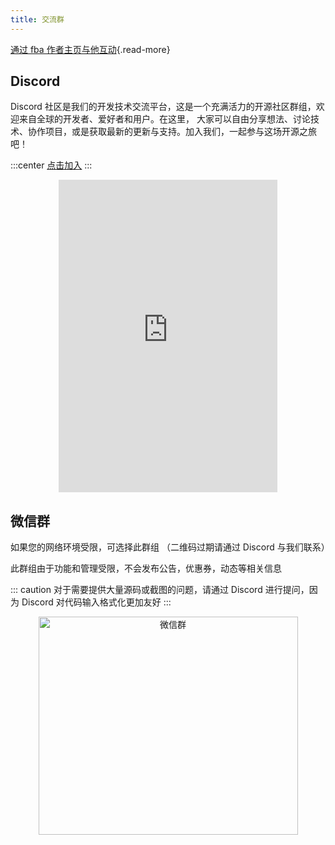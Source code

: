 ```yaml
---
title: 交流群
---
```


[通过 fba 作者主页与他互动](https://wu-clan.github.io/homepage/){.read-more}

## Discord

Discord 社区是我们的开发技术交流平台，这是一个充满活力的开源社区群组，欢迎来自全球的开发者、爱好者和用户。在这里，
大家可以自由分享想法、讨论技术、协作项目，或是获取最新的更新与支持。加入我们，一起参与这场开源之旅吧！

:::center
[点击加入](https://discord.com/invite/yNN3wTbVAC)
:::

<div align="center">
  <iframe src="https://discord.com/widget?id=1185035164577972344&theme=light" width="350" height="500" allowtransparency="true" frameborder="0" sandbox="allow-popups allow-popups-to-escape-sandbox allow-same-origin allow-scripts"></iframe>
</div>

## 微信群

如果您的网络环境受限，可选择此群组 （二维码过期请通过 Discord 与我们联系）

此群组由于功能和管理受限，不会发布公告，优惠券，动态等相关信息

::: caution
对于需要提供大量源码或截图的问题，请通过 Discord 进行提问，因为 Discord 对代码输入格式化更加友好
:::

<div align="center">
  <img height="349" width="415" src="https://wu-clan.github.io/picx-images-hosting/fba_wx.jpg" alt="微信群">
</div>
